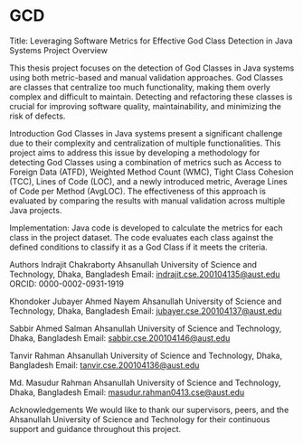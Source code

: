 # GCD
Title: Leveraging Software Metrics for Effective God Class Detection in Java Systems
Project Overview

This thesis project focuses on the detection of God Classes in Java systems using both metric-based and manual validation approaches. God Classes are classes that centralize too much functionality, making them overly complex and difficult to maintain. Detecting and refactoring these classes is crucial for improving software quality, maintainability, and minimizing the risk of defects.

Introduction
God Classes in Java systems present a significant challenge due to their complexity and centralization of multiple functionalities. This project aims to address this issue by developing a methodology for detecting God Classes using a combination of metrics such as Access to Foreign Data (ATFD), Weighted Method Count (WMC), Tight Class Cohesion (TCC), Lines of Code (LOC), and a newly introduced metric, Average Lines of Code per Method (AvgLOC). The effectiveness of this approach is evaluated by comparing the results with manual validation across multiple Java projects.

Implementation: Java code is developed to calculate the metrics for each class in the project dataset. The code evaluates each class against the defined conditions to classify it as a God Class if it meets the criteria.

Authors
Indrajit Chakraborty
Ahsanullah University of Science and Technology, Dhaka, Bangladesh
Email: indrajit.cse.200104135@aust.edu
ORCID: 0000-0002-0931-1919

Khondoker Jubayer Ahmed Nayem
Ahsanullah University of Science and Technology, Dhaka, Bangladesh
Email: jubayer.cse.200104137@aust.edu

Sabbir Ahmed Salman
Ahsanullah University of Science and Technology, Dhaka, Bangladesh
Email: sabbir.cse.200104146@aust.edu

Tanvir Rahman
Ahsanullah University of Science and Technology, Dhaka, Bangladesh
Email: tanvir.cse.200104136@aust.edu

Md. Masudur Rahman
Ahsanullah University of Science and Technology, Dhaka, Bangladesh
Email: masudur.rahman0413.cse@aust.edu

Acknowledgements
We would like to thank our supervisors, peers, and the Ahsanullah University of Science and Technology for their continuous support and guidance throughout this project.
